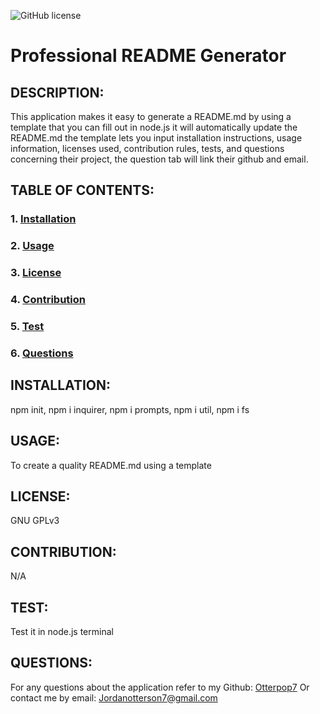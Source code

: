 ![GitHub license](https://img.shields.io/badge/license-GNU%20GPLv3-blue.svg)

# Professional README Generator

## DESCRIPTION:

This application makes it easy to generate a README.md by using a template that you can fill out in node.js it will automatically update the README.md the template lets you input installation instructions, usage information, licenses used, contribution rules, tests, and questions concerning their project, the question tab will link their github and email.

## TABLE OF CONTENTS:

### 1. [Installation](#Installation)

### 2. [Usage](#Usage)

### 3. [License](#License)

### 4. [Contribution](#Contribution)

### 5. [Test](#Test)

### 6. [Questions](#Questions)

## INSTALLATION:

npm init, npm i inquirer, npm i prompts, npm i util, npm i fs

## USAGE:

To create a quality README.md using a template

## LICENSE:

GNU GPLv3

## CONTRIBUTION:

N/A

## TEST:

Test it in node.js terminal

## QUESTIONS:

For any questions about the application refer to my Github: [Otterpop7](https://github.com/Otterpop7)
Or contact me by email: Jordanotterson7@gmail.com
